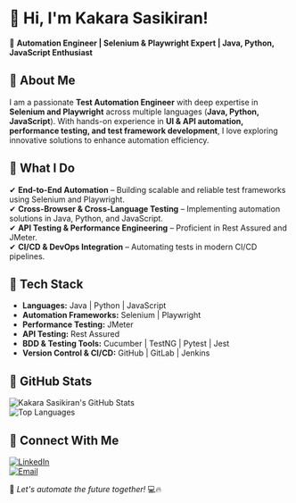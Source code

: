 # 👋 Hi, I'm Kakara Sasikiran!  
🚀 **Automation Engineer | Selenium & Playwright Expert | Java, Python, JavaScript Enthusiast**  

## 🔹 About Me  
I am a passionate **Test Automation Engineer** with deep expertise in **Selenium and Playwright** across multiple languages (**Java, Python, JavaScript**). With hands-on experience in **UI & API automation, performance testing, and test framework development**, I love exploring innovative solutions to enhance automation efficiency.  

## 🔹 What I Do  
✔ **End-to-End Automation** – Building scalable and reliable test frameworks using Selenium and Playwright.  
✔ **Cross-Browser & Cross-Language Testing** – Implementing automation solutions in Java, Python, and JavaScript.  
✔ **API Testing & Performance Engineering** – Proficient in Rest Assured and JMeter.  
✔ **CI/CD & DevOps Integration** – Automating tests in modern CI/CD pipelines.  

## 🔹 Tech Stack  
- **Languages:** Java | Python | JavaScript  
- **Automation Frameworks:** Selenium | Playwright  
- **Performance Testing:** JMeter  
- **API Testing:** Rest Assured  
- **BDD & Testing Tools:** Cucumber | TestNG | Pytest | Jest  
- **Version Control & CI/CD:** GitHub | GitLab | Jenkins  

## 🔹 GitHub Stats  
![Kakara Sasikiran's GitHub Stats](https://github-readme-stats.vercel.app/api?username=your-github-username&show_icons=true&theme=dark)  
![Top Languages](https://github-readme-stats.vercel.app/api/top-langs/?username=your-github-username&layout=compact&theme=dark)  

## 🔹 Connect With Me  
[![LinkedIn](https://img.shields.io/badge/LinkedIn-Connect-blue?logo=linkedin)](https://www.linkedin.com/in/your-profile)  
[![Email](https://img.shields.io/badge/Email-Contact-red?logo=gmail)](mailto:your-email@example.com)  

🚀 _Let's automate the future together!_ 💻🔥  
